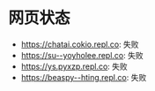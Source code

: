 # 网页状态
- https://chatai.cokio.repl.co: 失败
- https://su--yoyholee.repl.co: 失败
- https://ys.pyxzp.repl.co: 失败
- https://beaspy--hting.repl.co: 失败

